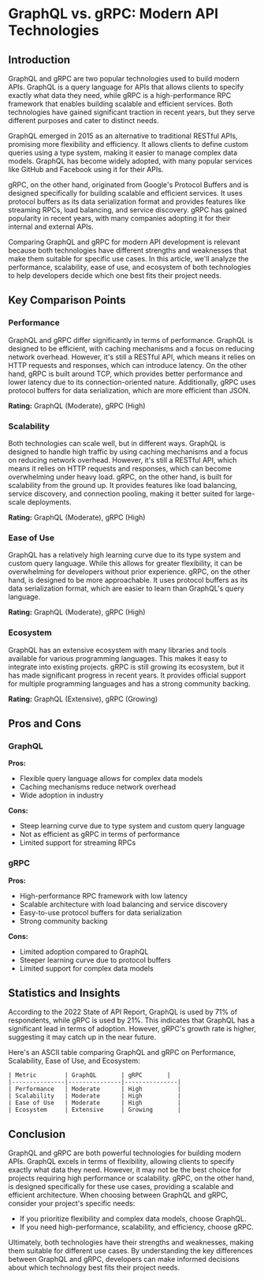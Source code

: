 # GraphQL vs. gRPC: Modern API Technologies
## Introduction
GraphQL and gRPC are two popular technologies used to build modern APIs. GraphQL is a query language for APIs that allows clients to specify exactly what data they need, while gRPC is a high-performance RPC framework that enables building scalable and efficient services. Both technologies have gained significant traction in recent years, but they serve different purposes and cater to distinct needs.

GraphQL emerged in 2015 as an alternative to traditional RESTful APIs, promising more flexibility and efficiency. It allows clients to define custom queries using a type system, making it easier to manage complex data models. GraphQL has become widely adopted, with many popular services like GitHub and Facebook using it for their APIs.

gRPC, on the other hand, originated from Google's Protocol Buffers and is designed specifically for building scalable and efficient services. It uses protocol buffers as its data serialization format and provides features like streaming RPCs, load balancing, and service discovery. gRPC has gained popularity in recent years, with many companies adopting it for their internal and external APIs.

Comparing GraphQL and gRPC for modern API development is relevant because both technologies have different strengths and weaknesses that make them suitable for specific use cases. In this article, we'll analyze the performance, scalability, ease of use, and ecosystem of both technologies to help developers decide which one best fits their project needs.

## Key Comparison Points

### **Performance**
GraphQL and gRPC differ significantly in terms of performance. GraphQL is designed to be efficient, with caching mechanisms and a focus on reducing network overhead. However, it's still a RESTful API, which means it relies on HTTP requests and responses, which can introduce latency. On the other hand, gRPC is built around TCP, which provides better performance and lower latency due to its connection-oriented nature. Additionally, gRPC uses protocol buffers for data serialization, which are more efficient than JSON.

**Rating:** GraphQL (Moderate), gRPC (High)

### **Scalability**
Both technologies can scale well, but in different ways. GraphQL is designed to handle high traffic by using caching mechanisms and a focus on reducing network overhead. However, it's still a RESTful API, which means it relies on HTTP requests and responses, which can become overwhelming under heavy load. gRPC, on the other hand, is built for scalability from the ground up. It provides features like load balancing, service discovery, and connection pooling, making it better suited for large-scale deployments.

**Rating:** GraphQL (Moderate), gRPC (High)

### **Ease of Use**
GraphQL has a relatively high learning curve due to its type system and custom query language. While this allows for greater flexibility, it can be overwhelming for developers without prior experience. gRPC, on the other hand, is designed to be more approachable. It uses protocol buffers as its data serialization format, which are easier to learn than GraphQL's query language.

**Rating:** GraphQL (Moderate), gRPC (High)

### **Ecosystem**
GraphQL has an extensive ecosystem with many libraries and tools available for various programming languages. This makes it easy to integrate into existing projects. gRPC is still growing its ecosystem, but it has made significant progress in recent years. It provides official support for multiple programming languages and has a strong community backing.

**Rating:** GraphQL (Extensive), gRPC (Growing)

## Pros and Cons

### **GraphQL**
**Pros:**

* Flexible query language allows for complex data models
* Caching mechanisms reduce network overhead
* Wide adoption in industry

**Cons:**

* Steep learning curve due to type system and custom query language
* Not as efficient as gRPC in terms of performance
* Limited support for streaming RPCs

### **gRPC**
**Pros:**

* High-performance RPC framework with low latency
* Scalable architecture with load balancing and service discovery
* Easy-to-use protocol buffers for data serialization
* Strong community backing

**Cons:**

* Limited adoption compared to GraphQL
* Steeper learning curve due to protocol buffers
* Limited support for complex data models

## Statistics and Insights
According to the 2022 State of API Report, GraphQL is used by 71% of respondents, while gRPC is used by 21%. This indicates that GraphQL has a significant lead in terms of adoption. However, gRPC's growth rate is higher, suggesting it may catch up in the near future.

Here's an ASCII table comparing GraphQL and gRPC on Performance, Scalability, Ease of Use, and Ecosystem:

```
| Metric        | GraphQL       | gRPC       |
|---------------|---------------|---------------|
| Performance   | Moderate      | High          |
| Scalability   | Moderate      | High          |
| Ease of Use   | Moderate      | High          |
| Ecosystem     | Extensive     | Growing       |
```

## Conclusion
GraphQL and gRPC are both powerful technologies for building modern APIs. GraphQL excels in terms of flexibility, allowing clients to specify exactly what data they need. However, it may not be the best choice for projects requiring high performance or scalability. gRPC, on the other hand, is designed specifically for these use cases, providing a scalable and efficient architecture. When choosing between GraphQL and gRPC, consider your project's specific needs:

* If you prioritize flexibility and complex data models, choose GraphQL.
* If you need high-performance, scalability, and efficiency, choose gRPC.

Ultimately, both technologies have their strengths and weaknesses, making them suitable for different use cases. By understanding the key differences between GraphQL and gRPC, developers can make informed decisions about which technology best fits their project needs.